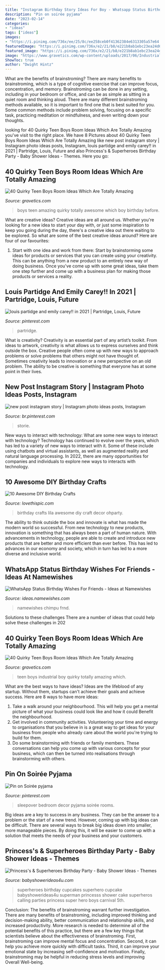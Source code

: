```yaml
---
title: "Instagram Birthday Story Ideas For Boy - Whatsapp Status Birthday Wishes For Friends"
description: "Pin on soirée pyjama"
date: "2023-02-14"
categories:
- "ideas"
tags: ["ideas"]
images:
- "https://i.pinimg.com/736x/ee/25/8c/ee258ceb0f41362384e6313305a57e64.jpg"
featuredImage: "https://i.pinimg.com/736x/e2/21/b8/e221b8ab1ebc23ea24d6e40fcd14e214.jpg"
featured_image: "https://i.pinimg.com/736x/e2/21/b8/e221b8ab1ebc23ea24d6e40fcd14e214.jpg"
image: "https://www.gravetics.com/wp-content/uploads/2017/06/Industrial-Style-Teen-Boy-Room.jpg"
ShowToc: true
author: "Dwight Hintz"
---
```



What are the benefits of brainstroming?
There are many benefits to brainstroming, which is a type of cognitive exercise that can improve focus, concentration, and memory. Brainstroming can be done in any setting, including in your bedroom or office, and can be as simple as sitting in a quiet room and thinking aloud. There are many different brainstroming methods available, so it is important to find one that is best suited for you. Some common methods include problem solving, focusing on a specific task, practicing meditation or mindfulness, and even writing down your thoughts.

	

		
looking for 40 Quirky Teen Boys Room Ideas Which Are Totally Amazing you've visit to the right place. We have 8 Pictures about 40 Quirky Teen Boys Room Ideas Which Are Totally Amazing like new post instagram story | Instagram photo ideas posts, Instagram, louis partidge and emily carey!! in 2021 | Partridge, Louis, Future and also Princess&#039;s &amp; Superheroes Birthday Party - Baby Shower Ideas - Themes. Here you go:
		
    
## 40 Quirky Teen Boys Room Ideas Which Are Totally Amazing

<img loading=lazy src="http://www.gravetics.com/wp-content/uploads/2017/06/Awesome-Teen-Boys-Room-Decor.jpg" onerror="this.onerror=null;this.src='https://tse3.mm.bing.net/th?id=OIP.HmRaZpqAPe6ipk6-Sbyj1wHaFj&amp;pid=15.1';" alt="40 Quirky Teen Boys Room Ideas Which Are Totally Amazing">

_Source: gravetics.com_

>boys teen amazing quirky totally awesome which boy birthday before. 

	

What are creative ideas?
Creative ideas are all around us. Whether you're looking for a new idea to start your day with, or just some inspiration to keep you going during the day, there's a creative idea out there waiting to be explored. So what are some of the best creative ideas around? Here are four of our favourites: 
1. Start with one idea and work from there: Start by brainstorming some ideas for products or services that you can create using your creativity. This can be anything from a new product to an entirely new way of doing business. Once you've come up with some great ideas, take them one step further and come up with a business plan for making those products or services a reality. 


    
## Louis Partidge And Emily Carey!! In 2021 | Partridge, Louis, Future

<img loading=lazy src="https://i.pinimg.com/736x/ee/25/8c/ee258ceb0f41362384e6313305a57e64.jpg" onerror="this.onerror=null;this.src='https://tse2.mm.bing.net/th?id=OIP.sP-szJGwqKT9kBv3DsvaSAHaIh&amp;pid=15.1';" alt="louis partidge and emily carey!! in 2021 | Partridge, Louis, Future">

_Source: pinterest.com_

>partridge. 

	

What is creativity?
Creativity is an essential part of any artist’s toolkit. From ideas to artwork, creativity is what allows us to express ourselves and think outside the box. Creative people often come up with new ways to approach problems or solve problems that others might not have thought of. Sometimes creativity leads to innovation or a new perspective on an old problem. The ability to be creative is something that everyone has at some point in their lives.

    
## New Post Instagram Story | Instagram Photo Ideas Posts, Instagram

<img loading=lazy src="https://i.pinimg.com/736x/e2/21/b8/e221b8ab1ebc23ea24d6e40fcd14e214.jpg" onerror="this.onerror=null;this.src='https://tse4.mm.bing.net/th?id=OIP.SGAx-nIjOXXrqN4k4phZggHaNK&amp;pid=15.1';" alt="new post instagram story | Instagram photo ideas posts, Instagram">

_Source: br.pinterest.com_

>storie. 

	

New ways to interact with technology: What are some new ways to interact with technology?
Technology has continued to evolve over the years, which has led to a variety of new ways to interact with it. Some of these include using chatbots and virtual assistants, as well as augmented reality and natural language processing. In 2022, there are many opportunities for companies and individuals to explore new ways to interacts with technology.

    
## 10 Awesome DIY Birthday Crafts

<img loading=lazy src="http://www.lovethispic.com/uploaded_images/blogs/36-1400199455-2-1.jpg" onerror="this.onerror=null;this.src='https://tse4.mm.bing.net/th?id=OIP.LT-9nDiglVmRFj1vc5G2RwHaPH&amp;pid=15.1';" alt="10 Awesome DIY Birthday Crafts">

_Source: lovethispic.com_

>birthday crafts lila awesome diy craft decor ohparty. 

	

The ability to think outside the box and innovate is what has made the modern world so successful. From new technology to new products, innovation is something that has always been a part of human nature. With advancements in technology, people are able to create and introduce new products that are better and more efficient than ever before. This has led to advances in our economy and society, which in turn has led to a more diverse and inclusive world.

    
## WhatsApp Status Birthday Wishes For Friends - Ideas At Namewishes

<img loading=lazy src="https://ideas.namewishes.com/wp-content/uploads/2020/12/1403a7db67813e0f9c3ca4d43348831c.jpg" onerror="this.onerror=null;this.src='https://tse2.mm.bing.net/th?id=OIP.sKo9fmpLYmUVTIjlvOaaIwHaLH&amp;pid=15.1';" alt="WhatsApp Status Birthday Wishes For Friends - Ideas at Namewishes">

_Source: ideas.namewishes.com_

>namewishes chimpu frnd. 

	

Solutions to these challenges
There are a number of ideas that could help solve these challenges in 202
    
## 40 Quirky Teen Boys Room Ideas Which Are Totally Amazing

<img loading=lazy src="https://www.gravetics.com/wp-content/uploads/2017/06/Industrial-Style-Teen-Boy-Room.jpg" onerror="this.onerror=null;this.src='https://tse1.mm.bing.net/th?id=OIP.0ZGx5uu_65bP9bKassWnOAHaHa&amp;pid=15.1';" alt="40 Quirky Teen Boys Room Ideas Which Are Totally Amazing">

_Source: gravetics.com_

>teen boys industrial boy quirky totally amazing which. 

	

What are the best ways to have ideas?
Ideas are the lifeblood of any startup. Without them, startups can't achieve their goals and achieve success. Here are 8 ways to have more ideas:
1. Take a walk around your neighbourhood. This will help you get a mental picture of what your business could look like and how it could Benefit the neighbourhood.
2. Get involved in community activities. Volunteering your time and energy to organisations that you believe in is a great way to get ideas for your business from people who already care about the world you're trying to build for them. 
3. Do some brainstorming with friends or family members. These conversations can help you come up with various concepts for your business, which can then be turned into realisations through brainstorming with others. 

    
## Pin On Soirée Pyjama

<img loading=lazy src="https://i.pinimg.com/736x/c5/b9/8a/c5b98ad37fce478154515c273408e0bb.jpg" onerror="this.onerror=null;this.src='https://tse2.mm.bing.net/th?id=OIP._4WDK4sG4Pxtb3j69SeElQHaJ3&amp;pid=15.1';" alt="Pin on Soirée pyjama">

_Source: pinterest.com_

>sleepover bedroom decor pyjama soirée rooms. 

	

Big ideas are a key to success in any business. They can be the answer to a problem or the start of a new trend. However, coming up with big ideas can be difficult. There are several ways to break big ideas down into smaller, more manageable pieces. By doing this, it will be easier to come up with a solution that meets the needs of your business and your customers.

    
## Princess&#039;s &amp; Superheroes Birthday Party - Baby Shower Ideas - Themes

<img loading=lazy src="http://www.babyshowerideas4u.com/wp-content/uploads/2014/04/superheroes-birthday-party-calling-all-Princesss-Superheros-Birthday-Party-cupcakes.jpg" onerror="this.onerror=null;this.src='https://tse1.mm.bing.net/th?id=OIP.vpkx4k1punuvgzB-U_ObDQHaLH&amp;pid=15.1';" alt="Princess&#039;s &amp; Superheroes Birthday Party - Baby Shower Ideas - Themes">

_Source: babyshowerideas4u.com_

>superheroes birthday cupcakes superhero cupcake babyshowerideas4u superman princesss shower cake superheros calling parties princess super hero boys carnival 5th. 

	

Conclusion: The benefits of brainstroming warrant further investigation.
There are many benefits of brainstroming, including improved thinking and decision-making ability, better communication and relationship skills, and increased productivity. More research is needed to determine all of the potential benefits of this practice, but there are a few key things that scientists believe about the effectiveness of brainstroming. First, brainstroming can improve mental focus and concentration. Second, it can help you achieve more quickly with difficult tasks. Third, it can improve your emotional state by increasing self-confidence and motivation. Finally, brainstroming may be helpful in reducing stress levels and improving Overall Well-being.

